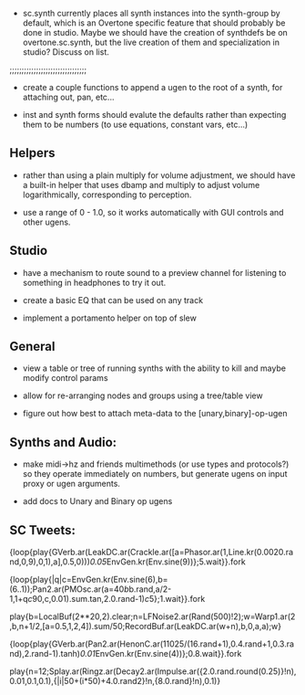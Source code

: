 * sc.synth currently places all synth instances into the synth-group by default,
which is an Overtone specific feature that should probably be done in studio.
Maybe we should have the creation of synthdefs be on overtone.sc.synth, but
the live creation of them and specialization in studio?  Discuss on list.

;;;;;;;;;;;;;;;;;;;;;;;;;;;;;;;;

* create a couple functions to append a ugen to the root of a synth, for
attaching out, pan, etc...

* inst and synth forms should evalute the defaults rather than expecting them to
be numbers (to use equations, constant vars, etc...)

## Helpers

* rather than using a plain multiply for volume adjustment, we should have
a built-in helper that uses dbamp and multiply to adjust volume logarithmically,
corresponding to perception.
 - use a range of 0 - 1.0, so it works automatically with GUI controls and other
   ugens.

## Studio

* have a mechanism to route sound to a preview channel for listening to
something in headphones to try it out.

* create a basic EQ that can be used on any track

* implement a portamento helper on top of slew

## General

* view a table or tree of running synths with the ability to kill and maybe
modify control params

* allow for re-arranging nodes and groups using a tree/table view

* figure out how best to attach meta-data to the [unary,binary]-op-ugen

## Synths and Audio:

* make midi->hz and friends multimethods (or use types and protocols?) so they
operate immediately on numbers, but generate ugens on input proxy or ugen
arguments.

* add docs to Unary and Binary op ugens

## SC Tweets:

{loop{play{GVerb.ar(LeakDC.ar(Crackle.ar([a=Phasor.ar(1,Line.kr(0.0020.rand,0,9),0,1),a],0.5,0)))*0.05*EnvGen.kr(Env.sine(9))};5.wait}}.fork

{loop{play{|q|c=EnvGen.kr(Env.sine(6),b=(6..1));Pan2.ar(PMOsc.ar(a=40*b*b.rand,a/2-1,1+q*c*90,c,0.01).sum.tan,2.0.rand-1)*c*5};1.wait}}.fork

play{b=LocalBuf(2**20,2).clear;n=LFNoise2.ar(Rand(500)!2);w=Warp1.ar(2,b,n+1/2,[a=0.5,1,2,4]).sum/50;RecordBuf.ar(LeakDC.ar(w+n),b,0,a,a);w}

{loop{play{GVerb.ar(Pan2.ar(HenonC.ar(11025/(16.rand+1),0.4.rand+1,0.3.rand),2.rand-1).tanh)*0.01*EnvGen.kr(Env.sine(4))};0.8.wait}}.fork

play{n=12;Splay.ar(Ringz.ar(Decay2.ar(Impulse.ar({2.0.rand.round(0.25)}!n),0.01,0.1,0.1),{|i|50+(i*50)+4.0.rand2}!n,{8.0.rand}!n),0.1)}
